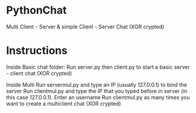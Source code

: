 PythonChat
==========

Multi Client - Server &amp; simple Client - Server Chat (XOR crypted)

Instructions
==========

Inside Basic chat folder:
Run server.py then client.py to start a basic server - client chat (XOR crypted)

Inside Multi
Run servermul.py and type an IP (usually 127.0.0.1) to bind the server
Run clientmul.py and type the IP that you typed before in server (in this case 127.0.0.1). Enter an username
Run clientmul.py as many times you want to create a multiclient chat (XOR crypted)
